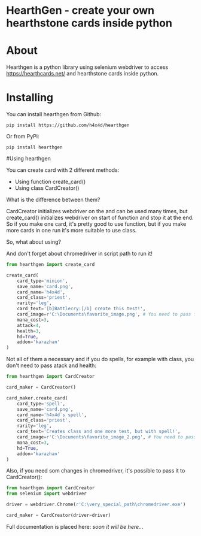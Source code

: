 # HearthGen - create your own hearthstone cards inside python

# About

Hearthgen is a python library using selenium webdriver to access 
https://hearthcards.net/ and hearthstone cards inside python.

# Installing
You can install hearthgen from Github:
```
pip install https://github.com/h4x4d/hearthgen
```
Or from PyPi:
```
pip install hearthgen
```

#Using hearthgen

You can create card with 2 different methods:
- Using function create_card()
- Using class CardCreator()

What is the difference between them?

CardCreator initializes webdriver on the and can be used many times, but 
create_card() initializes webdriver on start of function and stop it at 
the end. So if you make one card, it's pretty good to use function, but 
if you make more cards in one run it's more suitable to use class.

So, what about using?

And don't forget about chromedriver in script path to run it!

```python
from hearthgen import create_card

create_card(
    card_type='minion',
    save_name='card.png',
    card_name='h4x4d',
    card_class='priest',
    rarity='leg',
    card_text='[b]Battlecry:[/b] create this test!',
    card_image=r'C:\Documents\favorite_image.png', # You need to pass full path to image
    mana_cost=3,
    attack=4,
    health=3,
    hd=True,
    addon='karazhan'
)
```
Not all of them a necessary and if you do spells, for example with class, you don't need to pass atack and health:
```python
from hearthgen import CardCreator

card_maker = CardCreator()

card_maker.create_card(
    card_type='spell',
    save_name='card.png',
    card_name='h4x4d`s spell',
    card_class='priest',
    rarity='leg',
    card_text='Creates class and one more test, but with spell!',
    card_image=r'C:\Documents\favorite_image_2.png', # You need to pass full path to image
    mana_cost=3,
    hd=True,
    addon='karazhan'
)
```

Also, if you need som changes in chromedriver, it's possible to pass it to CardCreator():

```python
from hearthgen import CardCreator
from selenium import webdriver

driver = webdriver.Chrome(r'C:\very_special_path\chromedriver.exe')

card_maker = CardCreator(driver=driver)
```

Full documentation is placed here: *soon it will be here...*

